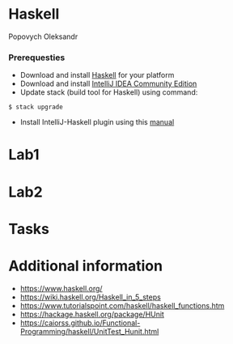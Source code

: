 # Haskell
Popovych Oleksandr

### Prerequesties
*  Download and install [Haskell](https://docs.haskellstack.org/en/stable/install_and_upgrade/#windows) for your platform 
*  Download and install [IntelliJ IDEA Community Edition](https://www.jetbrains.com/idea/download/?gclid=CjwKCAjwmKLzBRBeEiwACCVihpKD0NhE_Zsq_tMZFtdpDNpD05TZrws06NIKO_UCXXmuTT8XTsH-JhoCKd0QAvD_BwE#section=windows)
*  Update stack (build tool for Haskell) using command:

`$ stack upgrade`

*  Install IntelliJ-Haskell plugin using this [manual](https://www.jetbrains.com/help/idea/managing-plugins.html)

# Lab1


# Lab2


# Tasks


# Additional information

* https://www.haskell.org/
* https://wiki.haskell.org/Haskell_in_5_steps
* https://www.tutorialspoint.com/haskell/haskell_functions.htm
* https://hackage.haskell.org/package/HUnit
* https://caiorss.github.io/Functional-Programming/haskell/UnitTest_Hunit.html
